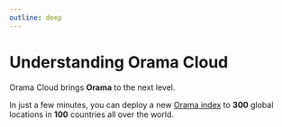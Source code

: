 ```yaml
---
outline: deep
---
```


# Understanding Orama Cloud

Orama Cloud brings **Orama** to the next level.

In just a few minutes, you can deploy a new [Orama index](/cloud/understanding-orama/indexes) to **300** global locations in **100** countries all over the world.